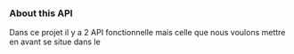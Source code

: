 ### About this API

Dans ce projet il y a 2 API fonctionnelle mais celle que nous voulons mettre en avant se situe dans le  
